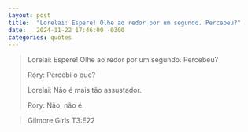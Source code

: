 ```yaml
---
layout: post
title:  "Lorelai: Espere! Olhe ao redor por um segundo. Percebeu?"
date:   2024-11-22 17:46:00 -0300
categories: quotes
---
```

>Lorelai: Espere! Olhe ao redor por um segundo. Percebeu?
>
>Rory: Percebi o que?
>
>Lorelai: Não é mais tão assustador.
>
>Rory: Não, não é.

>Gilmore Girls T3:E22
